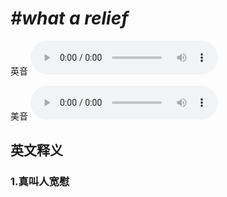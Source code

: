 # ***\#what a relief*** 
英音
<audio src="./media/what a relief1_AAC.aac" controls="controls"></audio>

美音
<audio src="./media/what a relief2_AAC.aac" controls="controls"></audio>



  

英文释义
---
### 1.**真叫人宽慰**  


